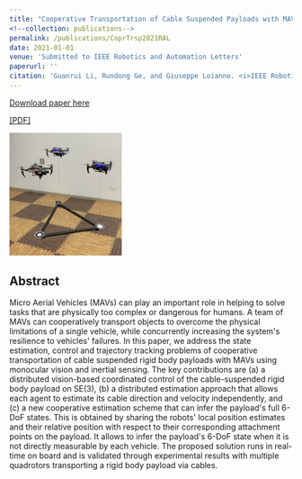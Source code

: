 ```yaml
---
title: "Cooperative Transportation of Cable Suspended Payloads with MAVs using Monocular Vision and Inertial Sensing"
<!--collection: publications-->
permalink: /publications/CoprTrsp2021RAL
date: 2021-01-01
venue: 'Submitted to IEEE Robotics and Automation Letters'
paperurl: ''
citation: 'Guanrui Li, Rundong Ge, and Giuseppe Loianno. <i>IEEE Robotics and Automation Letters</i>.'
---
```


[Download paper here](http://academicpages.github.io/files/paper1.pdf)

[[PDF]]()

<img src="images/coprtrsp2021ral.jpg" width="200">

## Abstract
Micro Aerial Vehicles (MAVs) can play an important role in helping to solve tasks that are physically too complex or dangerous for humans. A team of MAVs can cooperatively transport objects to overcome the physical limitations of a single vehicle, while concurrently increasing the system's resilience to vehicles' failures. In this paper, we address the state estimation, control and trajectory tracking problems of cooperative transportation of cable suspended rigid body payloads with MAVs using monocular vision and inertial sensing. The key contributions are (a) a distributed vision-based coordinated control of the cable-suspended rigid body payload on SE(3), (b) a distributed estimation approach that allows each agent to estimate its cable direction and velocity independently, and (c) a new cooperative estimation scheme that can infer the payload's full 6-DoF states. This is obtained by sharing the robots' local position estimates and their relative position with respect to their corresponding attachment points on the payload. It allows to infer the payload's 6-DoF state when it is not directly measurable by each vehicle. The proposed solution runs in real-time on board and is validated through experimental results with multiple quadrotors transporting a rigid body payload via cables. 

